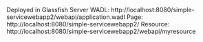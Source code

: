 Deployed in Glassfish Server
WADL: http://localhost:8080/simple-servicewebapp2/webapi/application.wadl
Page: http://localhost:8080/simple-servicewebapp2/
Resource: http://localhost:8080/simple-servicewebapp2/webapi/myresource
